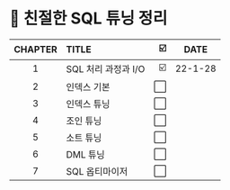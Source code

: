 # 📕 친절한 SQL 튜닝 정리


| CHAPTER | TITLE | ☑️ | DATE | 
| :--: |   :-------   | ----:| :----: |
| 1 | SQL 처리 과정과 I/O | ☑️ | 22-1-28 |
| 2 | 인덱스 기본 | ⬜ |  |
| 3 | 인덱스 튜닝 | ⬜ |  |
| 4 | 조인 튜닝 | ⬜ |  |
| 5 | 소트 튜닝 | ⬜ |  |
| 6 | DML 튜닝 | ⬜ |  |
| 7 | SQL 옵티마이저 | ⬜ |  |
